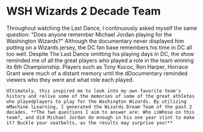 # WSH Wizards 2 Decade Team

 
Throughout  watching the Last Dance, I continuously asked myself the same question: "Does anyone remember Michael Jordan playing for the Washington Wizards?" Although the documentary never displayed him putting on a Wizards jersey, the DC fan base remembers his time in DC all too well. Despite The Last Dance omitting his playing days in DC, the show reminded me of all the great players who played a role in the team winning its 6th Championship.  Players such as Tony Kucoc, Ron Harper, Horrace Grant were much of a distant memory until the dDocumentary reminded viewers who they were and what role each played. 

 	Ultimately, this inspired me to look into my own favorite team's history and relive some of the memories of some of the great athletes who playedplayers to play for the Washington Wizards. By utilizing mMachine lLearning, I generated the Wizards Dream Team of the past 2 decades. **The two questions I aim to answer are: Who isWhose on this team?, and did Michael Jordan do enough in his one year stint to make it? Buckle your seatbelts, as the results may surprise you!** 
